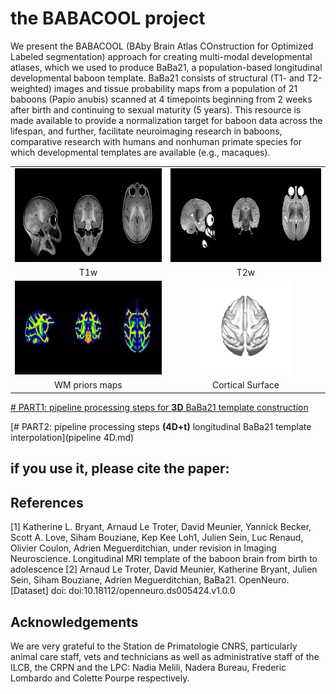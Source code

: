 # the BABACOOL project

We present the BABACOOL (BAby Brain Atlas COnstruction for Optimized Labeled segmentation) approach for creating multi-modal developmental atlases, which we used to produce BaBa21, a population-based longitudinal developmental baboon template. BaBa21 consists of structural (T1- and T2-weighted) images and tissue probability maps from a population of 21 baboons (Papio anubis) scanned at 4 timepoints beginning from 2 weeks after birth and continuing to sexual maturity (5 years).
This resource is made available to provide a normalization target for baboon data across the lifespan, and further, facilitate neuroimaging research in baboons, comparative research with humans and nonhuman primate species for which developmental templates are available (e.g., macaques). 

<table>
<tr>
    <td align="center">
    <img src="https://github.com/arnaudletroter/BABACOOL/blob/main/animations/T1w_snap.gif" width="400" height="150" />
    </td>
    <td align="center">
    <img src="https://github.com/arnaudletroter/BABACOOL/blob/main/animations/T2w_snap.gif" width="400" height="150" />
    </td>
</tr>
<tr> 
    <td align="center">T1w</td> 
    <td align="center">T2w</td> 
</tr>
<tr>
    <td align="center">
    <img src="https://github.com/arnaudletroter/BABACOOL/blob/main/animations/WM_snap.gif" width="400" height="150" />
    </td>
    <td align="center">
    <img src="https://github.com/arnaudletroter/BABACOOL/blob/main/animations/WM_gii_snap_top.gif" width="150" height="150" />
    </td>
</tr>
<tr> 
    <td align="center">WM priors maps</td> 
    <td align="center">Cortical Surface</td> 
</tr>
  
</table>

[# PART1: pipeline processing steps for **3D** BaBa21 template construction](pipeline3D.md)

[# PART2: pipeline processing steps **(4D+t)** longitudinal BaBa21 template interpolation](pipeline 4D.md)


## if you use it, please cite the paper:

## References
<a id="1">[1]</a>
Katherine L. Bryant, Arnaud Le Troter, David Meunier, Yannick Becker, Scott A. Love, Siham Bouziane, Kep Kee Loh1, Julien Sein, Luc Renaud, Olivier Coulon, Adrien Meguerditchian, 
under revision in Imaging Neuroscience. Longitudinal MRI template of the baboon brain from birth to adolescence
<a id="1">[2]</a>
Arnaud Le Troter, David Meunier, Katherine Bryant, Julien Sein, Siham Bouziane, Adrien Meguerditchian,
BaBa21. OpenNeuro. [Dataset] doi: doi:10.18112/openneuro.ds005424.v1.0.0

## Acknowledgements

We are very grateful to the Station de Primatologie CNRS, particularly animal care staff, vets and technicians as well as administrative staff of the ILCB, the CRPN and the LPC: Nadia Melili, Nadera Bureau, Frederic Lombardo and Colette Pourpe respectively.
